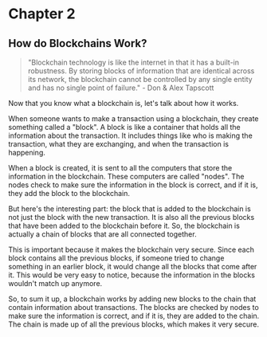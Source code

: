 # Chapter 2

## How do Blockchains Work?

> "Blockchain technology is like the internet in that it has a built-in robustness. By storing blocks of information that are identical across its network, the blockchain cannot be controlled by any single entity and has no single point of failure." - Don & Alex Tapscott

Now that you know what a blockchain is, let's talk about how it works.

When someone wants to make a transaction using a blockchain, they create something called a "block". A block is like a container that holds all the information about the transaction. It includes things like who is making the transaction, what they are exchanging, and when the transaction is happening.

When a block is created, it is sent to all the computers that store the information in the blockchain. These computers are called "nodes". The nodes check to make sure the information in the block is correct, and if it is, they add the block to the blockchain.

But here's the interesting part: the block that is added to the blockchain is not just the block with the new transaction. It is also all the previous blocks that have been added to the blockchain before it. So, the blockchain is actually a chain of blocks that are all connected together.

This is important because it makes the blockchain very secure. Since each block contains all the previous blocks, if someone tried to change something in an earlier block, it would change all the blocks that come after it. This would be very easy to notice, because the information in the blocks wouldn't match up anymore.

So, to sum it up, a blockchain works by adding new blocks to the chain that contain information about transactions. The blocks are checked by nodes to make sure the information is correct, and if it is, they are added to the chain. The chain is made up of all the previous blocks, which makes it very secure.
